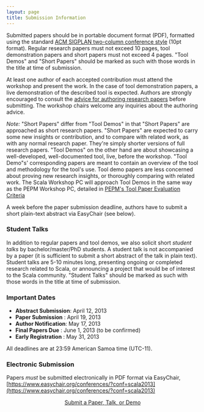 ```yaml
---
layout: page
title: Submission Information
---
```


Submitted papers should be in portable document format (PDF),
formatted using the standard [ACM SIGPLAN two-column conference
style](http://www.sigplan.org/Resources/Author) (10pt format). Regular
research papers must not exceed 10 pages, tool demonstration papers
and short papers must not exceed 4 pages. "Tool Demos" and "Short
Papers" should be marked as such with those words in the title at time
of submission.

At least one author of each accepted contribution must attend the
workshop and present the work. In the case of tool demonstration
papers, a live demonstration of the described tool is
expected. Authors are strongly encouraged to consult the [advice for
authoring research papers](http://www.sigplan.org/Resources/Author)
before submitting. The workshop chairs welcome any inquiries about the
authoring advice.

_Note:_ "Short Papers" differ from "Tool Demos" in that "Short Papers" are
approached as short research papers. "Short Papers" are expected to carry some
new insights or contribution, and to compare with related work, as with any
normal research paper. They're simply shorter versions of full research
papers. "Tool Demos" on the other hand are about showcasing a well-developed,
well-documented tool, live, before the workshop. "Tool Demo"s' corresponding
papers are meant to contain an overview of the tool and methodology for the
tool's use. Tool demo papers are less concerned about proving new research
insights, or thoroughly comparing with related work. The Scala Workshop PC
will approach Tool Demos in the same way as the PEPM Workshop PC, detailed in
[PEPM's Tool Paper Evaluation Criteria](www.program-transformation.org/PEPM13/ToolPaperAdvice)

A week before the paper submission deadline, authors have to submit a
short plain-text abstract via EasyChair (see below).


### Student Talks

In addition to regular papers and tool demos, we also solicit short
*student talks* by bachelor/master/PhD students. A student talk is not accompanied by
a paper (it is sufficient to submit a short abstract of the talk in
plain text). Student talks are 5-10 minutes long, presenting
ongoing or completed research related to Scala, or announcing a
project that would be of interest to the Scala community.  "Student
Talks" should be marked as such with those words in the title at time
of submission.


### Important Dates

* **Abstract Submission**: April 12, 2013
* **Paper Submission**   : April 19, 2013
* **Author Notification**: May 17, 2013
* **Final Papers Due**   : June 1, 2013 (to be confirmed)
* **Early Registration** : May 31, 2013

All deadlines are at 23:59 American Samoa time (UTC-11).

### Electronic Submission

Papers *must* be submitted electronically in PDF format via EasyChair, [https://www.easychair.org/conferences/?conf=scala2013](https://www.easychair.org/conferences/?conf=scala2013)

<p style="text-align: center; margin-bottom: 32px;"><a href="https://www.easychair.org/conferences/?conf=scala2013" class="magenta-button small" style="width: 260px; margin: 0px auto;">Submit a Paper, Talk, or Demo</a></p>
